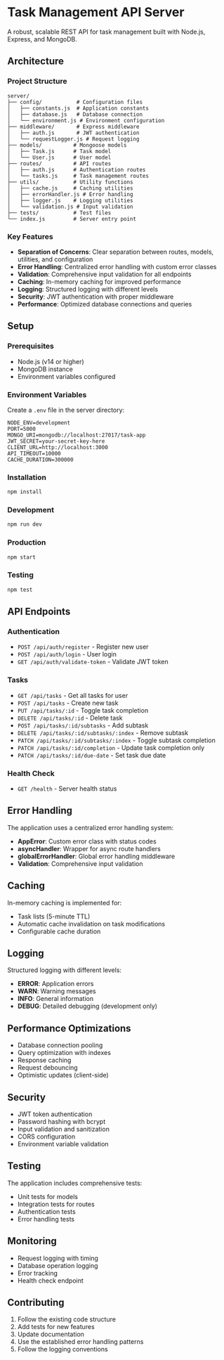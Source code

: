 # Task Management API Server

A robust, scalable REST API for task management built with Node.js, Express, and MongoDB.

## Architecture

### Project Structure

```
server/
├── config/           # Configuration files
│   ├── constants.js  # Application constants
│   ├── database.js   # Database connection
│   └── environment.js # Environment configuration
├── middleware/       # Express middleware
│   ├── auth.js       # JWT authentication
│   └── requestLogger.js # Request logging
├── models/          # Mongoose models
│   ├── Task.js      # Task model
│   └── User.js      # User model
├── routes/          # API routes
│   ├── auth.js      # Authentication routes
│   └── tasks.js     # Task management routes
├── utils/           # Utility functions
│   ├── cache.js     # Caching utilities
│   ├── errorHandler.js # Error handling
│   ├── logger.js    # Logging utilities
│   └── validation.js # Input validation
├── tests/           # Test files
└── index.js         # Server entry point
```

### Key Features

- **Separation of Concerns**: Clear separation between routes, models, utilities, and configuration
- **Error Handling**: Centralized error handling with custom error classes
- **Validation**: Comprehensive input validation for all endpoints
- **Caching**: In-memory caching for improved performance
- **Logging**: Structured logging with different levels
- **Security**: JWT authentication with proper middleware
- **Performance**: Optimized database connections and queries

## Setup

### Prerequisites

- Node.js (v14 or higher)
- MongoDB instance
- Environment variables configured

### Environment Variables

Create a `.env` file in the server directory:

```env
NODE_ENV=development
PORT=5000
MONGO_URI=mongodb://localhost:27017/task-app
JWT_SECRET=your-secret-key-here
CLIENT_URL=http://localhost:3000
API_TIMEOUT=10000
CACHE_DURATION=300000
```

### Installation

```bash
npm install
```

### Development

```bash
npm run dev
```

### Production

```bash
npm start
```

### Testing

```bash
npm test
```

## API Endpoints

### Authentication

- `POST /api/auth/register` - Register new user
- `POST /api/auth/login` - User login
- `GET /api/auth/validate-token` - Validate JWT token

### Tasks

- `GET /api/tasks` - Get all tasks for user
- `POST /api/tasks` - Create new task
- `PUT /api/tasks/:id` - Toggle task completion
- `DELETE /api/tasks/:id` - Delete task
- `POST /api/tasks/:id/subtasks` - Add subtask
- `DELETE /api/tasks/:id/subtasks/:index` - Remove subtask
- `PATCH /api/tasks/:id/subtasks/:index` - Toggle subtask completion
- `PATCH /api/tasks/:id/completion` - Update task completion only
- `PATCH /api/tasks/:id/due-date` - Set task due date

### Health Check

- `GET /health` - Server health status

## Error Handling

The application uses a centralized error handling system:

- **AppError**: Custom error class with status codes
- **asyncHandler**: Wrapper for async route handlers
- **globalErrorHandler**: Global error handling middleware
- **Validation**: Comprehensive input validation

## Caching

In-memory caching is implemented for:

- Task lists (5-minute TTL)
- Automatic cache invalidation on task modifications
- Configurable cache duration

## Logging

Structured logging with different levels:

- **ERROR**: Application errors
- **WARN**: Warning messages
- **INFO**: General information
- **DEBUG**: Detailed debugging (development only)

## Performance Optimizations

- Database connection pooling
- Query optimization with indexes
- Response caching
- Request debouncing
- Optimistic updates (client-side)

## Security

- JWT token authentication
- Password hashing with bcrypt
- Input validation and sanitization
- CORS configuration
- Environment variable validation

## Testing

The application includes comprehensive tests:

- Unit tests for models
- Integration tests for routes
- Authentication tests
- Error handling tests

## Monitoring

- Request logging with timing
- Database operation logging
- Error tracking
- Health check endpoint

## Contributing

1. Follow the existing code structure
2. Add tests for new features
3. Update documentation
4. Use the established error handling patterns
5. Follow the logging conventions
